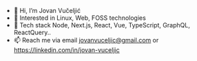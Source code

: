 - 👋 Hi, I’m Jovan Vučeljić
- 👀 Interested in Linux, Web, FOSS technologies 
- 🌱 Tech stack Node, Next.js, React, Vue, TypeScript, GraphQL, ReactQuery..
- 📫 Reach me via email jovanvuceljic@gmail.com or https://linkedin.com/in/jovan-vuceljic 
